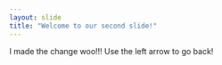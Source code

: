 ```yaml
---
layout: slide
title: "Welcome to our second slide!"
---
```

I made the change woo!!!
Use the left arrow to go back!
